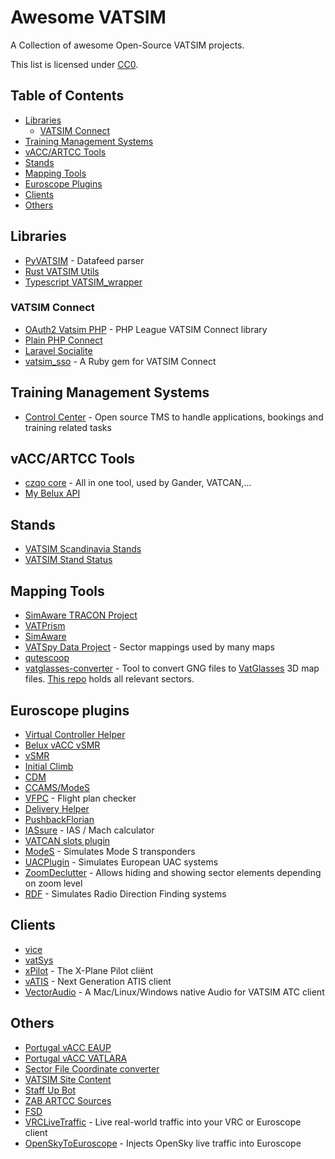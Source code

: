 # Awesome VATSIM
A Collection of awesome Open-Source VATSIM projects.

This list is licensed under [CC0](https://creativecommons.org/publicdomain/zero/1.0/legalcode).

## Table of Contents
- [Libraries](#libraries)
  - [VATSIM Connect](#vatsim-connect)
- [Training Management Systems](#training-management-systems)
- [vACC/ARTCC Tools](#vaccartcc-tools)
- [Stands](#stands)
- [Mapping Tools](#mapping-tools)
- [Euroscope Plugins](#euroscope-plugins)
- [Clients](#clients)
- [Others](#others)

## Libraries
- [PyVATSIM](https://pypi.org/project/pyvatsim/) - Datafeed parser
- [Rust VATSIM Utils](https://github.com/Celeo/vatsim_utils)
- [Typescript VATSIM_wrapper](https://github.com/Celeo/vatsim_wrapper)

### VATSIM Connect
- [OAuth2 Vatsim PHP](https://github.com/vatsimnetwork/oauth2-vatsim-php) - PHP League VATSIM Connect library
- [Plain PHP Connect](https://github.com/vatsimcaribbean/connect)
- [Laravel Socialite](https://github.com/SocialiteProviders/Vatsim)
- [vatsim_sso](https://github.com/pierr3/vatsim_sso) - A Ruby gem for VATSIM Connect

## Training Management Systems
- [Control Center](https://github.com/Vatsim-Scandinavia/controlcenter) - Open source TMS to handle applications, bookings and training related tasks

## vACC/ARTCC Tools
- [czqo core](https://github.com/czqoocavatsim/web) - All in one tool, used by Gander, VATCAN,...
- [My Belux API](https://git.sr.ht/~epse/belux-training-platform-api/)

## Stands
- [VATSIM Scandinavia Stands](https://github.com/Vatsim-Scandinavia/stands)
- [VATSIM Stand Status](https://github.com/atoff/vatsim-stand-status)

## Mapping Tools
- [SimAware TRACON Project](https://github.com/vatsimnetwork/simaware-tracon-project)
- [VATPrism](https://github.com/marvk/vatprism)
- [SimAware](https://github.com/maiuswong/simaware-express)
- [VATSpy Data Project](https://github.com/vatsimnetwork/vatspy-data-project/) - Sector mappings used by many maps
- [qutescoop](https://github.com/qutescoop/qutescoop/releases)
- [vatglasses-converter](https://github.com/MatisseBE/vatglasses-converter/) - Tool to convert GNG files to [VatGlasses](https://vatglasses.uk) 3D map files. [This repo](https://github.com/lennycolton/VATGlasses-Data) holds all relevant sectors.

## Euroscope plugins
- [Virtual Controller Helper](https://github.com/DrFreas/VCH)
- [Belux vACC vSMR](https://github.com/Epse/vSMR-belux)
- [vSMR](https://github.com/pierr3/vSMR)
- [Initial Climb](https://github.com/rpuig2001/InitialCimbPlugin)
- [CDM](https://github.com/rpuig2001/CDM)
- [CCAMS/ModeS](https://github.com/kusterjs/CCAMS)
- [VFPC](https://github.com/DrFreas/VFPC) - Flight plan checker
- [Delivery Helper](https://github.com/MorpheusXAUT/DelHel)
- [PushbackFlorian](https://github.com/MorpheusXAUT/PushbackFlorian)
- [IASsure](https://github.com/MorpheusXAUT/IASsure) - IAS / Mach calculator
- [VATCAN slots plugin](https://github.com/VATSIMCanada/Slots-Plugin)
- [ModeS](https://github.com/ogruetzmann/ModeS) - Simulates Mode S transponders
- [UACPlugin](https://github.com/pierr3/UACPlugin) - Simulates European UAC systems
- [ZoomDeclutter](https://github.com/pierr3/ZoomDeclutter) - Allows hiding and showing sector elements depending on zoom level
- [RDF](https://github.com/chembergj/RDF) - Simulates Radio Direction Finding systems

## Clients
- [vice](https://github.com/mmp/vice)
- [vatSys](https://github.com/vatSys)
- [xPilot](https://github.com/xpilot-project/xpilot) - The X-Plane Pilot cliënt
- [vATIS](https://github.com/vatis-project/vatis) - Next Generation ATIS client
- [VectorAudio](https://github.com/pierr3/VectorAudio) - A Mac/Linux/Windows native Audio for VATSIM  ATC client

## Others
- [Portugal vACC EAUP](https://gitlab.com/portugal-vacc/eaup)
- [Portugal vACC VATLARA](https://gitlab.com/portugal-vacc/vatlara)
- [Sector File Coordinate converter](https://webtools.kusternet.ch/geo/coordinatesconverter)
- [VATSIM Site Content](https://github.com/vatsimnetwork/site-content)
- [Staff Up Bot](https://github.com/Celeo/staff_up_bot)
- [ZAB ARTCC Sources](https://github.com/zabartcc)
- [FSD](https://github.com/kuroneko/fsd)
- [VRCLiveTraffic](https://github.com/Sequal32/vrclivetraffic) - Live real-world traffic into your VRC or Euroscope client
- [OpenSkyToEuroscope](https://github.com/aap007freak/OpenSkyToEuroscope) - Injects OpenSky live traffic into Euroscope
